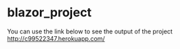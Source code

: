 # blazor_project
You can use the link below to see the output of the project
<br>
http://c99522347.herokuapp.com/
